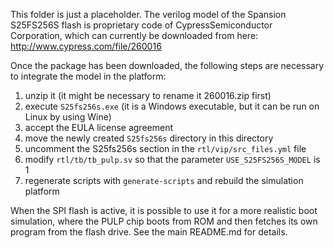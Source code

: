 This folder is just a placeholder.
The verilog model of the Spansion S25FS256S flash is proprietary code of CypressSemiconductor Corporation, which can currently be downloaded from here: http://www.cypress.com/file/260016

Once the package has been downloaded, the following steps are necessary to integrate the model in the platform:
1. unzip it (it might be necessary to rename it 260016.zip first)
2. execute `S25fs256s.exe` (it is a Windows executable, but it can be run on Linux by using Wine)
3. accept the EULA license agreement
4. move the newly created `S25fs256s` directory in this directory
5. uncomment the S25fs256s section in the `rtl/vip/src_files.yml` file
6. modify `rtl/tb/tb_pulp.sv` so that the parameter `USE_S25FS256S_MODEL` is 1
7. regenerate scripts with `generate-scripts` and rebuild the simulation platform

When the SPI flash is active, it is possible to use it for a more realistic boot simulation, where the PULP chip boots from ROM and then 
fetches its own program from the flash drive. See the main README.md for details.

